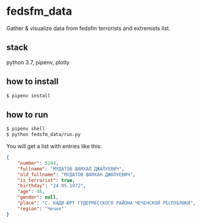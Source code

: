 # fedsfm_data

Gather & visualize data from fedsfm terrorists and extremists list.

## stack

python 3.7, pipenv, plotly

## how to install

```bash
$ pipenv install
```

## how to run

```bash
$ pipenv shell
$ python fedsfm_data/run.py
```

You will get a list with entries like this:

```json
{
    "number": 5244,
    "fullname": "МУДАТОВ ШАМХАЛ ДЖАЛУЕВИЧ",
    "old_fullname": "МУДАТОВ ШАМХАН ДЖАЛУЕВИЧ",
    "is_terrorist": true,
    "birthday": "24.05.1972",
    "age": 46,
    "gender": null,
    "place": "С. КАДИ-ЮРТ ГУДЕРМЕССКОГО РАЙОНА ЧЕЧЕНСКОЙ РЕСПУБЛИКИ",
    "region": "Чечня"
}
```
